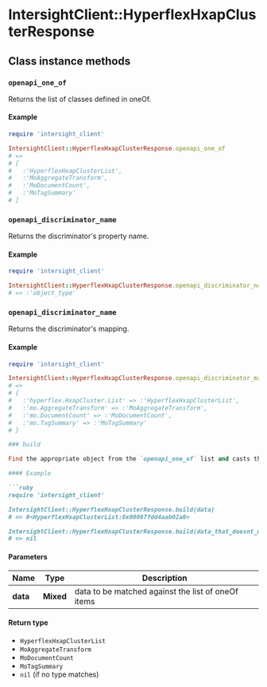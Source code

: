 # IntersightClient::HyperflexHxapClusterResponse

## Class instance methods

### `openapi_one_of`

Returns the list of classes defined in oneOf.

#### Example

```ruby
require 'intersight_client'

IntersightClient::HyperflexHxapClusterResponse.openapi_one_of
# =>
# [
#   :'HyperflexHxapClusterList',
#   :'MoAggregateTransform',
#   :'MoDocumentCount',
#   :'MoTagSummary'
# ]
```

### `openapi_discriminator_name`

Returns the discriminator's property name.

#### Example

```ruby
require 'intersight_client'

IntersightClient::HyperflexHxapClusterResponse.openapi_discriminator_name
# => :'object_type'
```

### `openapi_discriminator_name`

Returns the discriminator's mapping.

#### Example

```ruby
require 'intersight_client'

IntersightClient::HyperflexHxapClusterResponse.openapi_discriminator_mapping
# =>
# {
#   :'hyperflex.HxapCluster.List' => :'HyperflexHxapClusterList',
#   :'mo.AggregateTransform' => :'MoAggregateTransform',
#   :'mo.DocumentCount' => :'MoDocumentCount',
#   :'mo.TagSummary' => :'MoTagSummary'
# }

### build

Find the appropriate object from the `openapi_one_of` list and casts the data into it.

#### Example

```ruby
require 'intersight_client'

IntersightClient::HyperflexHxapClusterResponse.build(data)
# => #<HyperflexHxapClusterList:0x00007fdd4aab02a0>

IntersightClient::HyperflexHxapClusterResponse.build(data_that_doesnt_match)
# => nil
```

#### Parameters

| Name | Type | Description |
| ---- | ---- | ----------- |
| **data** | **Mixed** | data to be matched against the list of oneOf items |

#### Return type

- `HyperflexHxapClusterList`
- `MoAggregateTransform`
- `MoDocumentCount`
- `MoTagSummary`
- `nil` (if no type matches)

